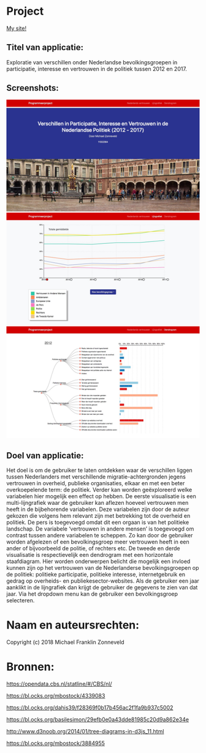 # Project
[My site!](https://michaelzon.github.io/vertrouwen_in_nederland/)

## Titel van applicatie:

Exploratie van verschillen onder Nederlandse bevolkingsgroepen in participatie, interesse en vertrouwen in de politiek tussen 2012 en 2017.

## Screenshots:

![](docs/image_25.jpg)
![](docs/image_26.jpg)
![](docs/image_27.jpg)

## Doel van applicatie:

Het doel is om de gebruiker te laten ontdekken waar de verschillen liggen tussen Nederlanders met verschillende migratie-achtergronden jegens vertrouwen in overheid, publieke organisaties, elkaar en met een beter overkoepelende term: de politiek. Verder kan worden geëxploreerd welke variabelen hier mogelijk een effect op hebben. De eerste visualisatie is een multi-lijngrafiek waar de gebruiker kan aflezen hoeveel vertrouwen men heeft in de bijbehorende variabelen. Deze variabelen zijn door de auteur gekozen die volgens hem relevant zijn met betrekking tot de overheid en politiek. De pers is toegevoegd omdat dit een orgaan is van het politieke landschap. De variabele ‘vertrouwen in andere mensen’ is toegevoegd om contrast tussen andere variabelen te scheppen. Zo kan door de gebruiker worden afgelezen of een bevolkingsgroep meer vertrouwen heeft in een ander of bijvoorbeeld de politie, of rechters etc. De tweede en derde visualisatie is respectievelijk een dendrogram met een horizontale staafdiagram. Hier worden onderwerpen belicht die mogelijk een invloed kunnen zijn op het vertrouwen van de Nederlanderse bevolkingsgroepen op de politiek: politieke participatie, politieke interesse, internetgebruik en gedrag op overheids- en publiekesector-websites. Als de gebruiker een jaar aanklikt in de lijngrafiek dan krijgt de gebruiker de gegevens te zien van dat jaar. Via het dropdown menu kan de gebruiker een bevolkingsgroep selecteren.

# Naam en auteursrechten:

Copyright (c) 2018 Michael Franklin Zonneveld

# Bronnen:

https://opendata.cbs.nl/statline/#/CBS/nl/

https://bl.ocks.org/mbostock/4339083

https://bl.ocks.org/dahis39/f28369f0b17b456ac2f1fa9b937c5002

https://bl.ocks.org/basilesimon/29efb0e0a43dde81985c20d9a862e34e

http://www.d3noob.org/2014/01/tree-diagrams-in-d3js_11.html

https://bl.ocks.org/mbostock/3884955
